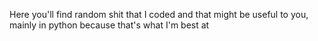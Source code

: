 Here you'll find random shit that I coded and that might be useful to you, mainly in python because that's what I'm best at
